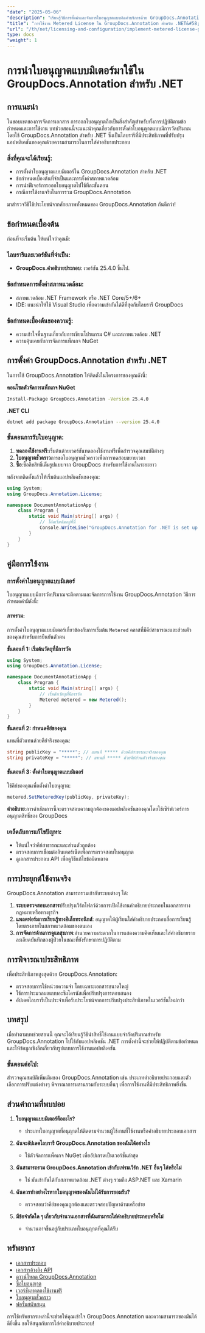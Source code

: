 ```yaml
---
"date": "2025-05-06"
"description": "เรียนรู้วิธีการตั้งค่าและจัดการใบอนุญาตแบบคิดค่าบริการด้วย GroupDocs.Annotation สำหรับ .NET เพื่อให้มั่นใจถึงความสอดคล้องและมีฟังก์ชันการทำงานที่เหมาะสมที่สุด"
"title": "การใช้งาน Metered License ใน GroupDocs.Annotation สำหรับ .NET&#58; คู่มือฉบับสมบูรณ์"
"url": "/th/net/licensing-and-configuration/implement-metered-license-groupdocs-annotation-net/"
type: docs
"weight": 1
---
```


# การนำใบอนุญาตแบบมิเตอร์มาใช้ใน GroupDocs.Annotation สำหรับ .NET

## การแนะนำ

ในขอบเขตของการจัดการเอกสาร การออกใบอนุญาตถือเป็นสิ่งสำคัญสำหรับทั้งการปฏิบัติตามข้อกำหนดและการใช้งาน บทช่วยสอนนี้จะแนะนำคุณเกี่ยวกับการตั้งค่าใบอนุญาตแบบมีการวัดปริมาณโดยใช้ GroupDocs.Annotation สำหรับ .NET ซึ่งเป็นไลบรารีที่มีประสิทธิภาพที่ปรับปรุงแอปพลิเคชันของคุณด้วยความสามารถในการใส่คำอธิบายประกอบ

### สิ่งที่คุณจะได้เรียนรู้:
- การตั้งค่าใบอนุญาตแบบมิเตอร์ใน GroupDocs.Annotation สำหรับ .NET
- ข้อกำหนดเบื้องต้นที่จำเป็นและการตั้งค่าสภาพแวดล้อม
- การนำฟีเจอร์การออกใบอนุญาตไปใช้ทีละขั้นตอน
- กรณีการใช้งานจริงในการรวม GroupDocs.Annotation

มาสำรวจวิธีใช้ประโยชน์จากศักยภาพทั้งหมดของ GroupDocs.Annotation กันดีกว่า!

## ข้อกำหนดเบื้องต้น

ก่อนที่จะเริ่มต้น ให้แน่ใจว่าคุณมี:

### ไลบรารีและเวอร์ชันที่จำเป็น:
- **GroupDocs.คำอธิบายประกอบ**: เวอร์ชัน 25.4.0 ขึ้นไป.

### ข้อกำหนดการตั้งค่าสภาพแวดล้อม:
- สภาพแวดล้อม .NET Framework หรือ .NET Core/5+/6+
- IDE: แนะนำให้ใช้ Visual Studio เพื่อความเข้ากันได้ดีที่สุดกับไลบรารี GroupDocs

### ข้อกำหนดเบื้องต้นของความรู้:
- ความเข้าใจพื้นฐานเกี่ยวกับการเขียนโปรแกรม C# และสภาพแวดล้อม .NET
- ความคุ้นเคยกับการจัดการแพ็กเกจ NuGet

## การตั้งค่า GroupDocs.Annotation สำหรับ .NET

ในการใช้ GroupDocs.Annotation ให้ติดตั้งในโครงการของคุณดังนี้:

**คอนโซลตัวจัดการแพ็กเกจ NuGet**
```bash
Install-Package GroupDocs.Annotation -Version 25.4.0
```

**.NET CLI**
```bash
dotnet add package GroupDocs.Annotation --version 25.4.0
```

### ขั้นตอนการรับใบอนุญาต:
1. **ทดลองใช้งานฟรี**:เริ่มต้นด้วยเวอร์ชันทดลองใช้งานฟรีเพื่อสำรวจคุณสมบัติต่างๆ
2. **ใบอนุญาตชั่วคราว**การขอใบอนุญาตชั่วคราวเพื่อการทดสอบขยายเวลา
3. **ซื้อ**:ซื้อลิขสิทธิ์เต็มรูปแบบจาก GroupDocs สำหรับการใช้งานในระยะยาว

หลังจากติดตั้งแล้วให้เริ่มต้นแอปพลิเคชันของคุณ:

```csharp
using System;
using GroupDocs.Annotation.License;

namespace DocumentAnnotationApp {
    class Program {
        static void Main(string[] args) {
            // โค้ดเริ่มต้นอยู่ที่นี่
            Console.WriteLine("GroupDocs.Annotation for .NET is set up!");
        }
    }
}
```

## คู่มือการใช้งาน

### การตั้งค่าใบอนุญาตแบบมิเตอร์

ใบอนุญาตแบบมีการวัดปริมาณจะติดตามและจัดการการใช้งาน GroupDocs.Annotation วิธีการกำหนดค่ามีดังนี้:

#### ภาพรวม:
การตั้งค่าใบอนุญาตแบบมิเตอร์เกี่ยวข้องกับการเริ่มต้น `Metered` คลาสที่มีคีย์สาธารณะและส่วนตัวของคุณสำหรับการยืนยันตัวตน

**ขั้นตอนที่ 1: เริ่มต้นวัตถุที่มีการวัด**

```csharp
using System;
using GroupDocs.Annotation.License;

namespace DocumentAnnotationApp {
    class Program {
        static void Main(string[] args) {
            // เริ่มต้นวัตถุที่มีการวัด
            Metered metered = new Metered();
        }
    }
}
```

**ขั้นตอนที่ 2: กำหนดคีย์ของคุณ**

แทนที่ตัวแทนด้วยคีย์จริงของคุณ:

```csharp
string publicKey = "*****"; // แทนที่ ***** ด้วยคีย์สาธารณะจริงของคุณ
string privateKey = "*****"; // แทนที่ ***** ด้วยคีย์ส่วนตัวจริงของคุณ
```

#### ขั้นตอนที่ 3: ตั้งค่าใบอนุญาตแบบมิเตอร์

ใช้คีย์ของคุณเพื่อตั้งค่าใบอนุญาต:

```csharp
metered.SetMeteredKey(publicKey, privateKey);
```

**คำอธิบาย**:การดำเนินการนี้จะตรวจสอบความถูกต้องของแอปพลิเคชันของคุณโดยใช้เซิร์ฟเวอร์การอนุญาตสิทธิ์ของ GroupDocs

### เคล็ดลับการแก้ไขปัญหา:
- ให้แน่ใจว่าคีย์สาธารณะและส่วนตัวถูกต้อง
- ตรวจสอบการเชื่อมต่ออินเตอร์เน็ตเพื่อการตรวจสอบใบอนุญาต
- ดูเอกสารประกอบ API เพื่อดูวิธีแก้ไขข้อผิดพลาด

## การประยุกต์ใช้งานจริง

GroupDocs.Annotation สามารถรวมเข้ากับระบบต่างๆ ได้:

1. **ระบบตรวจสอบเอกสาร**ปรับปรุงเวิร์กโฟลว์ด้วยการเปิดใช้งานคำอธิบายประกอบในเอกสารทางกฎหมายหรือทางธุรกิจ
2. **แพลตฟอร์มการเรียนรู้ทางอิเล็กทรอนิกส์**: อนุญาตให้ผู้เรียนใส่คำอธิบายประกอบสื่อการเรียนรู้โดยตรงภายในสภาพแวดล้อมของตนเอง
3. **การจัดการด้านการดูแลสุขภาพ**:อำนวยความสะดวกในการแสดงความคิดเห็นและใส่คำอธิบายรายละเอียดบันทึกของผู้ป่วยในขณะที่ยังรักษาการปฏิบัติตาม

## การพิจารณาประสิทธิภาพ

เพื่อประสิทธิภาพสูงสุดด้วย GroupDocs.Annotation:
- ตรวจสอบการใช้หน่วยความจำ โดยเฉพาะเอกสารขนาดใหญ่
- ใช้การประมวลผลแบบอะซิงโครนัสเพื่อปรับปรุงการตอบสนอง
- อัปเดตไลบรารีเป็นประจำเพื่อรับประโยชน์จากการปรับปรุงประสิทธิภาพในเวอร์ชันใหม่กว่า

## บทสรุป

เมื่อทำตามบทช่วยสอนนี้ คุณจะได้เรียนรู้วิธีนำสิทธิ์ใช้งานแบบจำกัดปริมาณสำหรับ GroupDocs.Annotation ไปใช้กับแอปพลิเคชัน .NET การตั้งค่านี้จะช่วยให้ปฏิบัติตามข้อกำหนดและให้ข้อมูลเชิงลึกเกี่ยวกับรูปแบบการใช้งานแอปพลิเคชัน

### ขั้นตอนต่อไป:
สำรวจคุณสมบัติเพิ่มเติมของ GroupDocs.Annotation เช่น ประเภทคำอธิบายประกอบและตัวเลือกการปรับแต่งต่างๆ พิจารณาการผสานรวมกับระบบอื่นๆ เพื่อการใช้งานที่มีประสิทธิภาพยิ่งขึ้น

## ส่วนคำถามที่พบบ่อย

1. **ใบอนุญาตแบบมิเตอร์คืออะไร?**
   - ประเภทใบอนุญาตที่อนุญาตให้ติดตามจำนวนผู้ใช้งานที่ใช้งานหรือคำอธิบายประกอบเอกสาร

2. **ฉันจะอัปเดตไลบรารี GroupDocs.Annotation ของฉันได้อย่างไร**
   - ใช้ตัวจัดการแพ็คเกจ NuGet เพื่ออัปเกรดเป็นเวอร์ชั่นล่าสุด

3. **ฉันสามารถรวม GroupDocs.Annotation เข้ากับเฟรมเวิร์ก .NET อื่นๆ ได้หรือไม่**
   - ใช่ มันเข้ากันได้กับสภาพแวดล้อม .NET ต่างๆ รวมถึง ASP.NET และ Xamarin

4. **ฉันควรทำอย่างไรหากใบอนุญาตของฉันไม่ได้รับการยอมรับ?**
   - ตรวจสอบว่าคีย์ของคุณถูกต้องและตรวจสอบปัญหาด้านเครือข่าย

5. **มีข้อจำกัดใด ๆ เกี่ยวกับจำนวนเอกสารที่ฉันสามารถใส่คำอธิบายประกอบหรือไม่**
   - จำนวนอาจขึ้นอยู่กับประเภทใบอนุญาตที่คุณได้รับ

## ทรัพยากร
- [เอกสารประกอบ](https://docs.groupdocs.com/annotation/net/)
- [เอกสารอ้างอิง API](https://reference.groupdocs.com/annotation/net/)
- [ดาวน์โหลด GroupDocs.Annotation](https://releases.groupdocs.com/annotation/net/)
- [ซื้อใบอนุญาต](https://purchase.groupdocs.com/buy)
- [เวอร์ชันทดลองใช้งานฟรี](https://releases.groupdocs.com/annotation/net/)
- [ใบอนุญาตชั่วคราว](https://purchase.groupdocs.com/temporary-license/)
- [ฟอรั่มสนับสนุน](https://forum.groupdocs.com/c/annotation/)

การใช้ทรัพยากรเหล่านี้จะช่วยให้คุณเข้าใจ GroupDocs.Annotation และความสามารถของมันได้ดียิ่งขึ้น ขอให้สนุกกับการใส่คำอธิบายประกอบ!